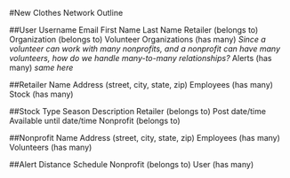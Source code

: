 #New Clothes Network Outline

##User
Username
Email
First Name
Last Name
Retailer (belongs to)
Organization (belongs to)
Volunteer Organizations (has many) *Since a volunteer can work with many nonprofits, and a nonprofit can have many volunteers, how do we handle many-to-many relationships?*
Alerts (has many) *same here*

##Retailer
Name
Address (street, city, state, zip)
Employees (has many)
Stock (has many)

##Stock
Type
Season
Description
Retailer (belongs to)
Post date/time
Available until date/time
Nonprofit (belongs to)

##Nonprofit
Name
Address (street, city, state, zip)
Employees (has many)
Volunteers (has many)

##Alert
Distance
Schedule
Nonprofit (belongs to)
User (has many)
